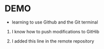 # DEMO

- learning to use Github and the Git terminal

1. I know how to push modifications to GitHib

2. I added this line in the remote repository
